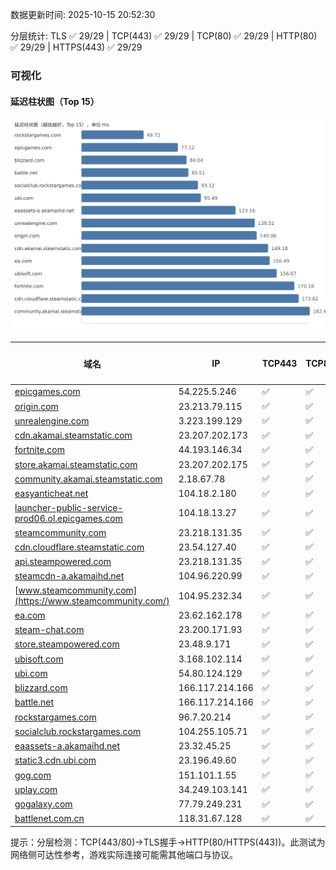 数据更新时间: 2025-10-15 20:52:30

分层统计: TLS ✅ 29/29 | TCP(443) ✅ 29/29 | TCP(80) ✅ 29/29 | HTTP(80) ✅ 29/29 | HTTPS(443) ✅ 29/29

### 可视化

#### 延迟柱状图（Top 15）

![Latency Chart](latency_chart.svg)

| 域名 | IP | TCP443 | TCP80 | TLS 握手 | HTTP(80) | 状态码 | HTTPS(443) | 状态码(HTTPS) | 延迟(ms) |
|---|---|---|---|---|---|---|---|---|---|
| [epicgames.com](https://epicgames.com/) | 54.225.5.246 | ✅ | ✅ | ✅ | ✅ | 301 | ✅ | 302 | 77.12 |
| [origin.com](https://origin.com/) | 23.213.79.115 | ✅ | ✅ | ✅ | ✅ | 301 | ✅ | 301 | 140.06 |
| [unrealengine.com](https://unrealengine.com/) | 3.223.199.129 | ✅ | ✅ | ✅ | ✅ | 301 | ✅ | 301 | 138.51 |
| [cdn.akamai.steamstatic.com](https://cdn.akamai.steamstatic.com/) | 23.207.202.173 | ✅ | ✅ | ✅ | ✅ | 200 | ✅ | 200 | 149.18 |
| [fortnite.com](https://fortnite.com/) | 44.193.146.34 | ✅ | ✅ | ✅ | ✅ | 301 | ✅ | 301 | 170.18 |
| [store.akamai.steamstatic.com](https://store.akamai.steamstatic.com/) | 23.207.202.175 | ✅ | ✅ | ✅ | ✅ | 403 | ✅ | 403 | 186.66 |
| [community.akamai.steamstatic.com](https://community.akamai.steamstatic.com/) | 2.18.67.78 | ✅ | ✅ | ✅ | ✅ | 403 | ✅ | 403 | 182.47 |
| [easyanticheat.net](https://easyanticheat.net/) | 104.18.2.180 | ✅ | ✅ | ✅ | ✅ | 301 | ✅ | 301 | 190.46 |
| [launcher-public-service-prod06.ol.epicgames.com](https://launcher-public-service-prod06.ol.epicgames.com/) | 104.18.13.27 | ✅ | ✅ | ✅ | ✅ | 404 | ✅ | 404 | 232.08 |
| [steamcommunity.com](https://steamcommunity.com/) | 23.218.131.35 | ✅ | ✅ | ✅ | ✅ | 302 | ✅ | 200 | 310.64 |
| [cdn.cloudflare.steamstatic.com](https://cdn.cloudflare.steamstatic.com/) | 23.54.127.40 | ✅ | ✅ | ✅ | ✅ | 200 | ✅ | 200 | 173.62 |
| [api.steampowered.com](https://api.steampowered.com/) | 23.218.131.35 | ✅ | ✅ | ✅ | ✅ | 404 | ✅ | 404 | 285.63 |
| [steamcdn-a.akamaihd.net](https://steamcdn-a.akamaihd.net/) | 104.96.220.99 | ✅ | ✅ | ✅ | ✅ | 200 | ✅ | 200 | 190.87 |
| [www.steamcommunity.com](https://www.steamcommunity.com/) | 104.95.232.34 | ✅ | ✅ | ✅ | ✅ | 302 | ✅ | 302 | 247.53 |
| [ea.com](https://ea.com/) | 23.62.162.178 | ✅ | ✅ | ✅ | ✅ | 301 | ✅ | 301 | 150.49 |
| [steam-chat.com](https://steam-chat.com/) | 23.200.171.93 | ✅ | ✅ | ✅ | ✅ | 302 | ✅ | 404 | 245.52 |
| [store.steampowered.com](https://store.steampowered.com/) | 23.48.9.171 | ✅ | ✅ | ✅ | ✅ | 302 | ✅ | 200 | 373.86 |
| [ubisoft.com](https://ubisoft.com/) | 3.168.102.114 | ✅ | ✅ | ✅ | ✅ | 301 | ✅ | 301 | 156.07 |
| [ubi.com](https://ubi.com/) | 54.80.124.129 | ✅ | ✅ | ✅ | ✅ | 301 | ✅ | 301 | 95.49 |
| [blizzard.com](https://blizzard.com/) | 166.117.214.166 | ✅ | ✅ | ✅ | ✅ | 302 | ✅ | 302 | 84.04 |
| [battle.net](https://battle.net/) | 166.117.214.166 | ✅ | ✅ | ✅ | ✅ | 301 | ✅ | 301 | 85.51 |
| [rockstargames.com](https://rockstargames.com/) | 96.7.20.214 | ✅ | ✅ | ✅ | ✅ | 301 | ✅ | 301 | 49.72 |
| [socialclub.rockstargames.com](https://socialclub.rockstargames.com/) | 104.255.105.71 | ✅ | ✅ | ✅ | ✅ | 301 | ✅ | 307 | 93.12 |
| [eaassets-a.akamaihd.net](https://eaassets-a.akamaihd.net/) | 23.32.45.25 | ✅ | ✅ | ✅ | ✅ | 404 | ✅ | 404 | 123.16 |
| [static3.cdn.ubi.com](https://static3.cdn.ubi.com/) | 23.196.49.60 | ✅ | ✅ | ✅ | ✅ | 401 | ✅ | 401 | 262.77 |
| [gog.com](https://gog.com/) | 151.101.1.55 | ✅ | ✅ | ✅ | ✅ | 301 | ✅ | 301 | 498.89 |
| [uplay.com](https://uplay.com/) | 34.249.103.141 | ✅ | ✅ | ✅ | ✅ | 301 | ✅ | 301 | 319.91 |
| [gogalaxy.com](https://gogalaxy.com/) | 77.79.249.231 | ✅ | ✅ | ✅ | ✅ | 301 | ✅ | 301 | 456.11 |
| [battlenet.com.cn](https://battlenet.com.cn/) | 118.31.67.128 | ✅ | ✅ | ✅ | ✅ | 308 | ✅ | 302 | 1063.59 |

提示：分层检测：TCP(443/80)→TLS握手→HTTP(80/HTTPS(443))。此测试为网络侧可达性参考，游戏实际连接可能需其他端口与协议。